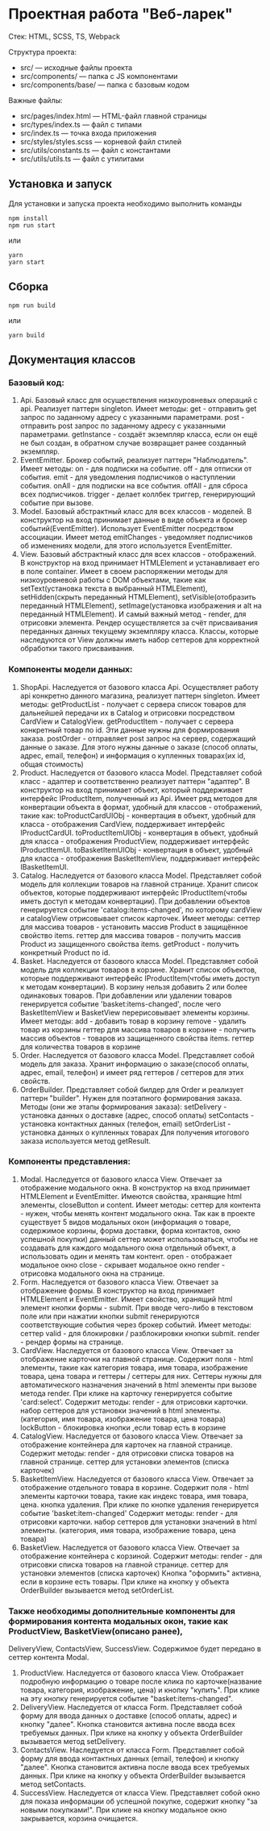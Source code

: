 # Проектная работа "Веб-ларек"

Стек: HTML, SCSS, TS, Webpack

Структура проекта:
- src/ — исходные файлы проекта
- src/components/ — папка с JS компонентами
- src/components/base/ — папка с базовым кодом

Важные файлы:
- src/pages/index.html — HTML-файл главной страницы
- src/types/index.ts — файл с типами
- src/index.ts — точка входа приложения
- src/styles/styles.scss — корневой файл стилей
- src/utils/constants.ts — файл с константами
- src/utils/utils.ts — файл с утилитами

## Установка и запуск
Для установки и запуска проекта необходимо выполнить команды

```
npm install
npm run start
```

или

```
yarn
yarn start
```
## Сборка

```
npm run build
```

или

```
yarn build
```


## Документация классов

### Базовый код:
1. Api.
Базовый класс для осуществления низкоуровневых операций с api. Реализует паттерн singleton.
Имеет методы:
get - отправить get запрос по заданному адресу с указанными параметрами.
post - отправить post запрос по заданному адресу с указанными параметрами.
getInstance - создаёт экземпляр класса, если он ещё не был создан, в обратном случае возвращает ранее созданный экземпляр.
2. EventEmitter.
Брокер событий, реализует паттерн "Наблюдатель".
Имеет методы:
on - для подписки на событие.
off - для отписки от события.
emit - для уведомления подписчиков о наступлении события.
onAll - для подписки на все события.
offAll - для сброса всех подписчиков.
trigger - делает коллбек триггер, генерирующий событие при вызове.
3. Model.
Базовый абстрактный класс для всех классов - моделей. В конструктор на вход принимает данные в виде объекта и брокер событий(EventEmitter). Использует EventEmitter
посредством ассоциации.
Имеет метод emitChanges - уведомляет подписчиков об изменениях модели, для этого используется EventEmitter.
4. View.
Базовый абстрактный класс для всех классов - отображений. В конструктор на вход принимает HTMLElement и устанавливает его в поле container.
Имеет в своем распоряжении методы для низкоуровневой работы с DOM объектами, такие как setText(установка текста в выбранный HTMLElement),
setHidden(скрыть переданный HTMLElement), setVisible(отобразить переданный HTMLElement), setImage(установка изображения и alt на переданный
HTMLElement).
И самый важный метод - render, для отрисовки элемента. Рендер осуществляется за счёт присваивания переданных данных текущему экземпляру
класса. Классы, которые наследуются от View должны иметь набор сеттеров для корректной обработки такого присваивания.

### Компоненты модели данных:
1. ShopApi.
Наследуется от базового класса Api. Осуществляет работу api конкретно данного магазина, реализует паттерн singleton.
Имеет методы:
getProductList - получает с сервера список товаров для дальнейшей передачи их в Catalog и отрисовки посредством CardView и CatalogView.
getProductItem - получает с сервера конкретный товар по id. Эти данные нужны для формирования заказа.
postOrder - отправляет post запрос на сервер, содержащий данные о заказе. Для этого нужны данные о заказе (способ оплаты, адрес, email, телефон)
и информация о купленных товарах(их id, общая стоимость)
2. Product.
Наследуется от базового класса Model. Представляет собой класс - адаптер и соответственно реализует паттерн "адаптер". В конструктор на вход принимает
объект, который поддерживает интерфейс IProductItem, полученный из Api. Имеет ряд методов для конвертации объекта в формат, удобный для классов - отображений,
такие как:
toProductCardUIObj - конвертация в объект, удобный для класса - отображения CardView, поддерживает интерфейс IProductCardUI.
toProductItemUIObj - конвертация в объект, удобный для класса - отображения ProductView, поддерживает интерфейс IProductItemUI.
toBasketItemUIObj - конвертация в объект, удобный для класса - отображения BasketItemView, поддерживает интерфейс IBasketItemUI.
3. Catalog.
Наследуется от базового класса Model. Представляет собой модель для коллекции товаров на главной странице.  Хранит список объектов, которые поддерживают
интерфейс IProductItem(чтобы иметь доступ к методам конвертации).
При добавлении объектов генерируется событие 'catalog:items-changed', по которому cardView и catalogView отрисовывает список карточек.
Имеет методы:
сеттер для массива товаров - установить массив Product в защищённое свойство items.
геттер для массива товаров - получить массив Product из защищенного свойства items.
getProduct - получить конкретный Product по id.
4. Basket.
Наследуется от базового класса Model. Представляет собой модель для коллекции товаров в корзине.  Хранит список объектов, которые поддерживают
интерфейс IProductItem(чтобы иметь доступ к методам конвертации).
В корзину нельзя добавить 2 или более одинаковых товаров. При добавлении или удалении товаров генерируется событие
'basket:items-changed', после чего BasketItemView и BasketView перерисовывает элементы корзины.
Имеет методы:
add - добавить товар в корзину
remove - удалить товар из корзины
геттер для массива товаров в корзине - получить массив объектов - товаров из защищенного свойства items.
геттер для количества товаров в корзине
5. Order.
Наследуется от базового класса Model. Представляет собой модель для заказа. Хранит информацию о заказе(способ оплаты,
адрес, email, телефон) и имеет ряд геттеров / сеттеров для этих свойств.
6. OrderBuilder.
Представляет собой билдер для Order и реализует паттерн "builder". Нужен для поэтапного формирования заказа.
Методы (они же этапы формирования заказа):
setDelivery - установка данных о доставке (адрес, способ оплаты)
setContacts - установка контактных данных (телефон, email)
setOrderList - установка данных о купленных товарах
Для получения итогового заказа используется метод getResult.

### Компоненты представления:
1. Modal.
Наследуется от базового класса View. Отвечает за отображение модального окна. В конструктор на вход принимает HTMLElement и EventEmitter.
Имеются свойства, хранящие html элементы, closeButton и content.
Имеет методы:
сеттер для контента - нужен, чтобы менять контент модального окна. Так как в проекте существует 5 видов модальных окон (информация о товаре,
содержимое корзины, форма доставки, форма контактов, окно успешной покупки) данный сеттер может использоваться, чтобы не создавать для каждого модального окна
отдельный объект, а использовать один и менять там контент.
open - отображает модальное окно
close - скрывает модальное окно
render - отрисовка модального окна на странице.
2. Form.
Наследуется от базового класса View. Отвечает за отображение формы. В конструктор на вход принимает HTMLElement и EventEmitter.
Имеет свойство, хранящий html элемент кнопки формы - submit. При вводе чего-либо в текстовом поле или при нажатии кнопки submit генерируются
соответствующие события через брокер событий.
Имеет методы:
сеттер valid - для блокировки / разблокировки кнопки submit.
render - рендер формы на странице.
3. CardView.
Наследуется от базового класса View. Отвечает за отображение карточки на главной странице. Содержит поля - html элементы, такие как
категория товара, имя товара, изображение товара, цена товара и геттеры / сеттеры для них. Сеттеры нужны для автоматического назначения значений в html элементы при вызове метода render.
При клике на карточку генерируется событие 'card:select'.
Содержит методы:
render - для отрисовки карточки.
набор сеттеров для установки значений в html элементы. (категория, имя товара, изображение товара, цена товара)
lockButton - блокировка кнопки ,если товар есть в корзине
4. CatalogView.
Наследуется от базового класса View. Отвечает за отображение контейнера для карточек на главной странице.
Содержит методы:
render - для отрисовки списка товаров на главной странице.
сеттер для установки элементов (списка карточек)
5. BasketItemView.
Наследуется от базового класса View. Отвечает за отображение отдельного товара в корзине. Содержит поля - html элементы карточки товара, такие как
индекс товара, имя товара, цена. кнопка удаления. При клике по кнопке удаления генерируется событие 'basket:item-changed'
Содержит методы:
render - для отрисовки карточки.
набор сеттеров для установки значений в html элементы. (категория, имя товара, изображение товара, цена товара)
6. BasketView.
Наследуется от базового класса View. Отвечает за отображение контейнера c корзиной.
Содержит методы:
render - для отрисовки списка товаров на главной странице.
сеттер для установки элементов (списка карточек)
Кнопка "оформить"  активна, если  в корзине есть товары. При клике на кнопку у объекта OrderBuilder вызывается метод setOrderList.



### Также необходимы дополнительные компоненты для формирования контента модальных окон, такие как ProductView, BasketView(описано ранее),
DeliveryView, ContactsView, SuccessView. Содержимое будет передано в сеттер контента Modal.
1. ProductView.
Наследуется от базового класса View. Отображает подробную информацию о товаре после клика по карточке(название товара, категория, изображение, цена)
и кнопку "купить". При клике на эту кнопку генерируется событие "basket:items-changed".
2. DeliveryView.
Наследуется от класса Form. Представляет собой форму для ввода данных о доставке (способ оплаты, адрес) и кнопку "далее". Кнопка становится активна после
ввода всех требуемых данных. При клике на кнопку у объекта OrderBuilder вызывается метод setDelivery.
3. ContactsView.
Наследуется от класса Form. Представляет собой форму для ввода контактных данных (email, телефон) и кнопку "далее". Кнопка становится активна после
ввода всех требуемых данных. При клике на кнопку у объекта OrderBuilder вызывается метод setContacts.
4. SuccessView.
Наследуется от класса View. Представляет собой окно для показа информации об успешной покупке, содержит кнопку "за новыми покупками!". При клике на кнопку
модальное окно закрывается, корзина очищается.
